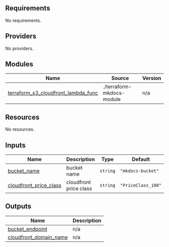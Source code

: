 <!-- BEGIN_TF_DOCS -->
## Requirements

No requirements.

## Providers

No providers.

## Modules

| Name | Source | Version |
|------|--------|---------|
| <a name="module_terraform_s3_cloudfront_lambda_func"></a> [terraform\_s3\_cloudfront\_lambda\_func](#module\_terraform\_s3\_cloudfront\_lambda\_func) | ./terraform-mkdocs-module | n/a |

## Resources

No resources.

## Inputs

| Name | Description | Type | Default | Required |
|------|-------------|------|---------|:--------:|
| <a name="input_bucket_name"></a> [bucket\_name](#input\_bucket\_name) | bucket name | `string` | `"mkdocs-bucket"` | no |
| <a name="input_cloudfront_price_class"></a> [cloudfront\_price\_class](#input\_cloudfront\_price\_class) | cloudfront price class | `string` | `"PriceClass_100"` | no |

## Outputs

| Name | Description |
|------|-------------|
| <a name="output_bucket_endpoint"></a> [bucket\_endpoint](#output\_bucket\_endpoint) | n/a |
| <a name="output_cloudfront_domain_name"></a> [cloudfront\_domain\_name](#output\_cloudfront\_domain\_name) | n/a |
<!-- END_TF_DOCS -->